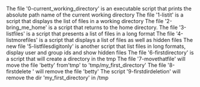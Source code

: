The file '0-current_working_directory' is an executable script that prints the absolute path name of the current working directory
The file '1-listit' is a script that displays the list of files in a working directory
The file '2-bring_me_home' is a script that returns to the home directory.
The file '3-listfiles' is a script that presents a list of files in a long format
The file '4-listmorefiles' is a script that displays a list of files as well as hidden files
The new file '5-listfilesdigitonly' is another script that list files in long formats, display user and group ids and show hidden files
The file '6-firstdirectory' is a script that will create a directory in the tmp
The file '7-movethatfile' will move the file 'betty' from'tmp' to 'tmp/my_first_directory' 
The file '8-firstdelete ' will remove the file 'betty' 
The script '9-firstdirdeletion' will remove the dir 'my_first_directory' in /tmp
